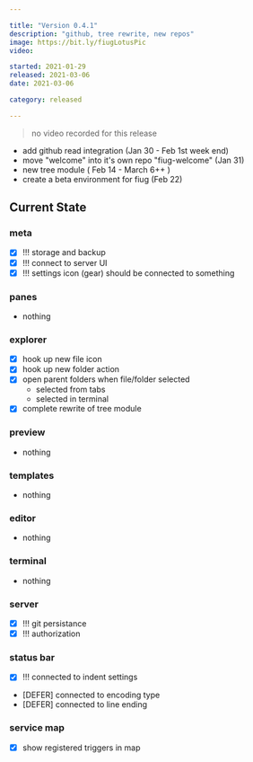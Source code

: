 ```yaml
---

title: "Version 0.4.1"
description: "github, tree rewrite, new repos"
image: https://bit.ly/fiugLotusPic
video:

started: 2021-01-29
released: 2021-03-06
date: 2021-03-06

category: released

---
```


> no video recorded for this release

- add github read integration (Jan 30 - Feb 1st week end)
- move "welcome" into it's own repo "fiug-welcome" (Jan 31)
- new tree module ( Feb 14 - March 6++ )
- create a beta environment for fiug (Feb 22)

## Current State

### meta
  - [X] !!! storage and backup
  - [X] !!! connect to server UI
  - [X] !!! settings icon (gear) should be connected to something

### panes
  - nothing

### explorer
  - [X] hook up new file icon
  - [X] hook up new folder action
  - [X] open parent folders when file/folder selected
    - selected from tabs
    - selected in terminal
  - [X] complete rewrite of tree module

### preview
  - nothing

### templates
  - nothing

### editor
  - nothing

### terminal
  - nothing

### server
  - [X] !!! git persistance
  - [X] !!! authorization

### status bar
  - [X] !!! connected to indent settings
  - [DEFER] connected to encoding type
  - [DEFER] connected to line ending

### service map
  - [X] show registered triggers in map
